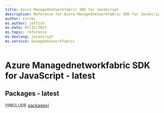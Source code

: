 ```yaml
---
title: Azure Managednetworkfabric SDK for JavaScript
description: Reference for Azure Managednetworkfabric SDK for JavaScript
author: xirzec
ms.author: jeffish
ms.data: 07/31/2023
ms.topic: reference
ms.devlang: javascript
ms.service: managednetworkfabric
---
```

# Azure Managednetworkfabric SDK for JavaScript - latest
## Packages - latest
[!INCLUDE [packages](managednetworkfabric-index.md)]